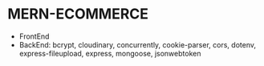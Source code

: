 # MERN-ECOMMERCE 

- FrontEnd
- BackEnd: bcrypt, cloudinary, concurrently, cookie-parser, cors, dotenv, express-fileupload, express, mongoose, jsonwebtoken